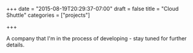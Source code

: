 +++
date = "2015-08-19T20:29:37-07:00"
draft = false
title = "Cloud Shuttle"
categories = ["projects"]

+++

A company that I'm in the process of developing - stay tuned for further details.
